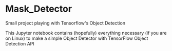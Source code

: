 # Mask_Detector

Small project playing with Tensorflow's Object Detection

This Jupyter notebook contains (hopefully) everything necessary (if you are on Linux) to make a simple Object Detector with TensorFlow Object Detection API
